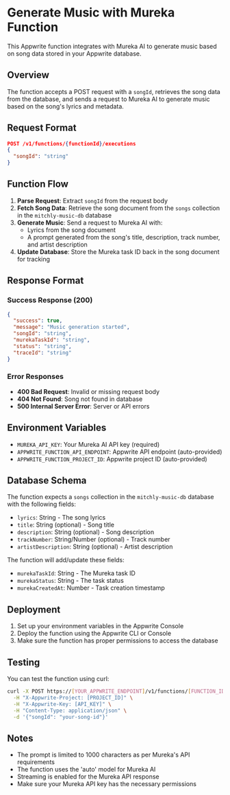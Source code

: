# Generate Music with Mureka Function

This Appwrite function integrates with Mureka AI to generate music based on song data stored in your Appwrite database.

## Overview

The function accepts a POST request with a `songId`, retrieves the song data from the database, and sends a request to Mureka AI to generate music based on the song's lyrics and metadata.

## Request Format

```json
POST /v1/functions/{functionId}/executions
{
  "songId": "string"
}
```

## Function Flow

1. **Parse Request**: Extract `songId` from the request body
2. **Fetch Song Data**: Retrieve the song document from the `songs` collection in the `mitchly-music-db` database
3. **Generate Music**: Send a request to Mureka AI with:
   - Lyrics from the song document
   - A prompt generated from the song's title, description, track number, and artist description
4. **Update Database**: Store the Mureka task ID back in the song document for tracking

## Response Format

### Success Response (200)
```json
{
  "success": true,
  "message": "Music generation started",
  "songId": "string",
  "murekaTaskId": "string",
  "status": "string",
  "traceId": "string"
}
```

### Error Responses

- **400 Bad Request**: Invalid or missing request body
- **404 Not Found**: Song not found in database
- **500 Internal Server Error**: Server or API errors

## Environment Variables

- `MUREKA_API_KEY`: Your Mureka AI API key (required)
- `APPWRITE_FUNCTION_API_ENDPOINT`: Appwrite API endpoint (auto-provided)
- `APPWRITE_FUNCTION_PROJECT_ID`: Appwrite project ID (auto-provided)

## Database Schema

The function expects a `songs` collection in the `mitchly-music-db` database with the following fields:

- `lyrics`: String - The song lyrics
- `title`: String (optional) - Song title
- `description`: String (optional) - Song description
- `trackNumber`: String/Number (optional) - Track number
- `artistDescription`: String (optional) - Artist description

The function will add/update these fields:
- `murekaTaskId`: String - The Mureka task ID
- `murekaStatus`: String - The task status
- `murekaCreatedAt`: Number - Task creation timestamp

## Deployment

1. Set up your environment variables in the Appwrite Console
2. Deploy the function using the Appwrite CLI or Console
3. Make sure the function has proper permissions to access the database

## Testing

You can test the function using curl:

```bash
curl -X POST https://[YOUR_APPWRITE_ENDPOINT]/v1/functions/[FUNCTION_ID]/executions \
  -H "X-Appwrite-Project: [PROJECT_ID]" \
  -H "X-Appwrite-Key: [API_KEY]" \
  -H "Content-Type: application/json" \
  -d '{"songId": "your-song-id"}'
```

## Notes

- The prompt is limited to 1000 characters as per Mureka's API requirements
- The function uses the 'auto' model for Mureka AI
- Streaming is enabled for the Mureka API response
- Make sure your Mureka API key has the necessary permissions
